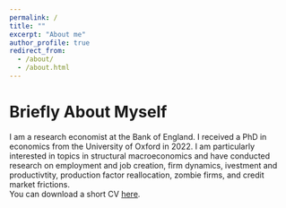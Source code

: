 ```yaml
---
permalink: /
title: ""
excerpt: "About me"
author_profile: true
redirect_from: 
  - /about/
  - /about.html
---
```

# Briefly About Myself
I am a research economist at the Bank of England. I received a PhD in economics from the University of Oxford in 2022. I am particularly interested in topics in structural macroeconomics and have conducted research on employment and job creation, firm dynamics, ivestment and productivtity, production factor reallocation, zombie firms, and credit market frictions. 
<br />
You can download a short CV [here](http://academicpages.github.io/files/Philip_Schnattinger_resume.pdf).
<br />
<br />
<br />
<br />
<br />
<br />
<br />
<br />
<br />
<br />
<br />
<br />
<br />
<br />
<br />
<br />
<br />
<br />
<br />
<br />
<br />
<br />
<br />
<br />
<br />
<br />
<br />





















